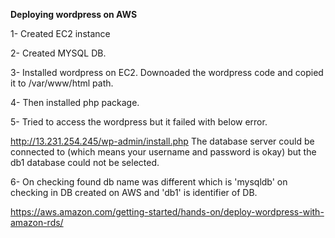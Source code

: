 **Deploying wordpress on AWS**

1- Created EC2 instance

2- Created MYSQL DB.

3- Installed wordpress on EC2. Downoaded the wordpress code and copied it to /var/www/html path.

4- Then installed php package.

5- Tried to access the wordpress but it failed with below error.

http://13.231.254.245/wp-admin/install.php
The database server could be connected to (which means your username and password is okay) but the db1 database could not be selected.

6- On checking found db name was different which is 'mysqldb' on checking in DB created on AWS and 'db1' is identifier of DB.


https://aws.amazon.com/getting-started/hands-on/deploy-wordpress-with-amazon-rds/
